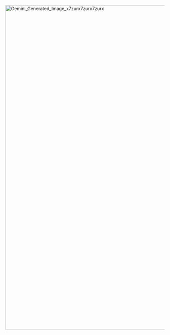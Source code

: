 
<img width="1024" height="1024" alt="Gemini_Generated_Image_x7zurx7zurx7zurx" src="https://github.com/user-attachments/assets/b666f90b-3ed7-402c-8807-a075639c9e72" />
